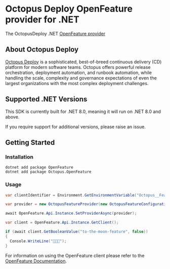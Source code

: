 # Octopus Deploy OpenFeature provider for .NET  

The OctopusDeploy .NET [OpenFeature provider
](https://openfeature.dev/docs/reference/concepts/provider/)

## About Octopus Deploy 

[Octopus Deploy](https://octopus.com) is a sophisticated, best-of-breed continuous delivery (CD) platform for modern software teams. Octopus offers powerful release orchestration, deployment automation, and runbook automation, while handling the scale, complexity and governance expectations of even the largest organizations with the most complex deployment challenges.

## Supported .NET Versions
This SDK is currently built for .NET 8.0, meaning it will run on .NET 8.0 and above. 

If you require support for additional versions, please raise an issue.

## Getting Started

### Installation

```
dotnet add package OpenFeature  
dotnet add package Octopus.OpenFeature
```

### Usage 

```c#
var clientIdentifier = Environment.GetEnvironmentVariable("Octopus__Features__ClientIdentifier");

var provider = new OctopusFeatureProvider(new OctopusFeatureConfiguration(clientIdentifier));

await OpenFeature.Api.Instance.SetProviderAsync(provider);

var client = OpenFeature.Api.Instance.GetClient();

if (await client.GetBooleanValue("to-the-moon-feature", false))
{
  Console.WriteLine("🚀🚀🚀");
}
```

For information on using the OpenFeature client please refer to the [OpenFeature Documentation](https://docs.openfeature.dev/docs/reference/concepts/evaluation-api/).